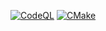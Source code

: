 [![CodeQL](https://github.com/NilEis/chip-8/actions/workflows/codeql.yml/badge.svg)](https://github.com/NilEis/chip-8/actions/workflows/codeql.yml)
[![CMake](https://github.com/NilEis/chip-8/actions/workflows/cmake.yml/badge.svg)](https://github.com/NilEis/chip-8/actions/workflows/cmake.yml)
